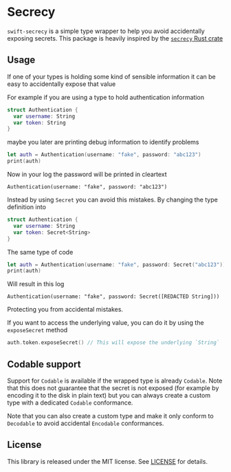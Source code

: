 # Secrecy

`swift-secrecy` is a simple type wrapper to help you avoid accidentally exposing secrets.
This package is heavily inspired by the [`secrecy` Rust crate][rust-secrecy]

## Usage

If one of your types is holding some kind of sensible information it can be easy to accidentally expose that value

For example if you are using a type to hold authentication information

```swift
struct Authentication {
  var username: String
  var token: String
}
```

maybe you later are printing debug information to identify problems

```swift
let auth = Authentication(username: "fake", password: "abc123")
print(auth)
```

Now in your log the password will be printed in cleartext

```
Authentication(username: "fake", password: "abc123")
``` 

Instead by using `Secret` you can avoid this mistakes. By changing the type definition into

```swift
struct Authentication {
  var username: String
  var token: Secret<String>
}
```

The same type of code

```swift
let auth = Authentication(username: "fake", password: Secret("abc123"))
print(auth)
```

Will result in this log

```
Authentication(username: "fake", password: Secret([REDACTED String]))
```

Protecting you from accidental mistakes.

If you want to access the underlying value, you can do it by using the `exposeSecret` method

```swift
auth.token.exposeSecret() // This will expose the underlying `String` 
```

## Codable support

Support for `Codable` is available if the wrapped type is already `Codable`. Note that this does not guarantee that the secret is not exposed (for example by encoding it to the disk in plain text) but you can always create a custom type with a dedicated `Codable` conformance.

Note that you can also create a custom type and make it only conform to `Decodable` to avoid accidental `Encodable` conformances.


## License

This library is released under the MIT license. See [LICENSE](LICENSE) for details.

[rust-secrecy]: https://github.com/iqlusioninc/crates/tree/main/secrecy
